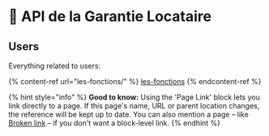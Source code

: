 # 🤝 API de la Garantie Locataire

## Users

Everything related to users:

{% content-ref url="les-fonctions/" %}
[les-fonctions](les-fonctions/)
{% endcontent-ref %}

{% hint style="info" %}
**Good to know:** Using the 'Page Link' block lets you link directly to a page. If this page's name, URL or parent location changes, the reference will be kept up to date. You can also mention a page – like [Broken link](broken-reference "mention") – if you don't want a block-level link.
{% endhint %}
